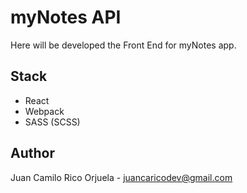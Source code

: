 # myNotes API

Here will be developed the Front End for myNotes app.

## Stack
* React
* Webpack
* SASS (SCSS)

## Author
Juan Camilo Rico Orjuela - <juancaricodev@gmail.com>
